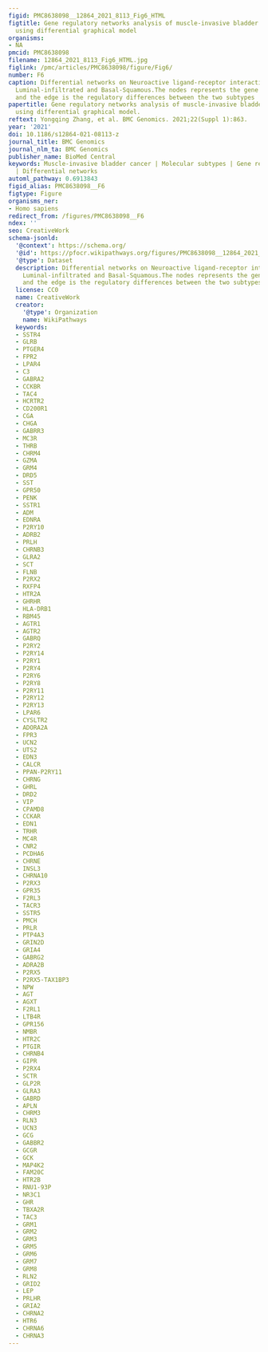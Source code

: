 ```yaml
---
figid: PMC8638098__12864_2021_8113_Fig6_HTML
figtitle: Gene regulatory networks analysis of muscle-invasive bladder cancer subtypes
  using differential graphical model
organisms:
- NA
pmcid: PMC8638098
filename: 12864_2021_8113_Fig6_HTML.jpg
figlink: /pmc/articles/PMC8638098/figure/Fig6/
number: F6
caption: Differential networks on Neuroactive ligand-receptor interaction between
  Luminal-infiltrated and Basal-Squamous.The nodes represents the gene on the pathway,
  and the edge is the regulatory differences between the two subtypes
papertitle: Gene regulatory networks analysis of muscle-invasive bladder cancer subtypes
  using differential graphical model.
reftext: Yongqing Zhang, et al. BMC Genomics. 2021;22(Suppl 1):863.
year: '2021'
doi: 10.1186/s12864-021-08113-z
journal_title: BMC Genomics
journal_nlm_ta: BMC Genomics
publisher_name: BioMed Central
keywords: Muscle-invasive bladder cancer | Molecular subtypes | Gene regulatory networks
  | Differential networks
automl_pathway: 0.6913843
figid_alias: PMC8638098__F6
figtype: Figure
organisms_ner:
- Homo sapiens
redirect_from: /figures/PMC8638098__F6
ndex: ''
seo: CreativeWork
schema-jsonld:
  '@context': https://schema.org/
  '@id': https://pfocr.wikipathways.org/figures/PMC8638098__12864_2021_8113_Fig6_HTML.html
  '@type': Dataset
  description: Differential networks on Neuroactive ligand-receptor interaction between
    Luminal-infiltrated and Basal-Squamous.The nodes represents the gene on the pathway,
    and the edge is the regulatory differences between the two subtypes
  license: CC0
  name: CreativeWork
  creator:
    '@type': Organization
    name: WikiPathways
  keywords:
  - SSTR4
  - GLRB
  - PTGER4
  - FPR2
  - LPAR4
  - C3
  - GABRA2
  - CCKBR
  - TAC4
  - HCRTR2
  - CD200R1
  - CGA
  - CHGA
  - GABRR3
  - MC3R
  - THRB
  - CHRM4
  - GZMA
  - GRM4
  - DRD5
  - SST
  - GPR50
  - PENK
  - SSTR1
  - ADM
  - EDNRA
  - P2RY10
  - ADRB2
  - PRLH
  - CHRNB3
  - GLRA2
  - SCT
  - FLNB
  - P2RX2
  - RXFP4
  - HTR2A
  - GHRHR
  - HLA-DRB1
  - RBM45
  - AGTR1
  - AGTR2
  - GABRQ
  - P2RY2
  - P2RY14
  - P2RY1
  - P2RY4
  - P2RY6
  - P2RY8
  - P2RY11
  - P2RY12
  - P2RY13
  - LPAR6
  - CYSLTR2
  - ADORA2A
  - FPR3
  - UCN2
  - UTS2
  - EDN3
  - CALCR
  - PPAN-P2RY11
  - CHRNG
  - GHRL
  - DRD2
  - VIP
  - CPAMD8
  - CCKAR
  - EDN1
  - TRHR
  - MC4R
  - CNR2
  - PCDHA6
  - CHRNE
  - INSL3
  - CHRNA10
  - P2RX3
  - GPR35
  - F2RL3
  - TACR3
  - SSTR5
  - PMCH
  - PRLR
  - PTP4A3
  - GRIN2D
  - GRIA4
  - GABRG2
  - ADRA2B
  - P2RX5
  - P2RX5-TAX1BP3
  - NPW
  - AGT
  - AGXT
  - F2RL1
  - LTB4R
  - GPR156
  - NMBR
  - HTR2C
  - PTGIR
  - CHRNB4
  - GIPR
  - P2RX4
  - SCTR
  - GLP2R
  - GLRA3
  - GABRD
  - APLN
  - CHRM3
  - RLN3
  - UCN3
  - GCG
  - GABBR2
  - GCGR
  - GCK
  - MAP4K2
  - FAM20C
  - HTR2B
  - RNU1-93P
  - NR3C1
  - GHR
  - TBXA2R
  - TAC3
  - GRM1
  - GRM2
  - GRM3
  - GRM5
  - GRM6
  - GRM7
  - GRM8
  - RLN2
  - GRID2
  - LEP
  - PRLHR
  - GRIA2
  - CHRNA2
  - HTR6
  - CHRNA6
  - CHRNA3
---
```

